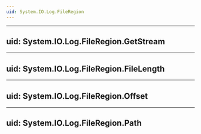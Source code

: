 ```yaml
---
uid: System.IO.Log.FileRegion
---
```


---
uid: System.IO.Log.FileRegion.GetStream
---

---
uid: System.IO.Log.FileRegion.FileLength
---

---
uid: System.IO.Log.FileRegion.Offset
---

---
uid: System.IO.Log.FileRegion.Path
---
